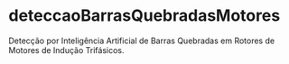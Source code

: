 # deteccaoBarrasQuebradasMotores
Detecção por Inteligência Artificial de Barras Quebradas em Rotores de Motores de Indução Trifásicos.

